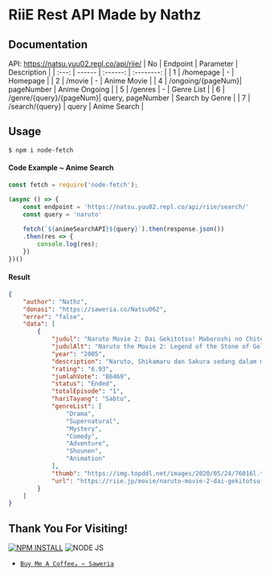 # RiiE Rest API Made by Nathz
## **Documentation**
API: https://natsu.yuu02.repl.co/api/riie/
| No | Endpoint | Parameter | Description |
| :---: | ------ | :------: | :--------: |
| 1 | /homepage | - | Homepage |
| 2 | /movie | - | Anime Movie | 
| 4 | /ongoing/{pageNum}| pageNumber | Anime Ongoing |
| 5 | /genres | - | Genre List |
| 6 | /genre/{query}/{pageNum}| query, pageNumber | Search by Genre |
| 7 | /search/{query} | query | Anime Search |

## **Usage**
```
$ npm i node-fetch
```
#### **Code Example ~ Anime Search**
```js
const fetch = require('node-fetch');

(async () => {
    const endpoint = 'https://natsu.yuu02.repl.co/api/riie/search/'
    const query = 'naruto'
    
    fetch(`${animeSearchAPI}${query}`).then(response.json())
    .then(res => {
        console.log(res);
    })
})()
```
#### **Result**
```json
{
    "author": "Nathz",
    "donasi": "https://saweria.co/Natsu062",
    "error": "false",
    "data": [
        {
            "judul": "Naruto Movie 2: Dai Gekitotsu! Maboroshi no Chiteiiseki Dattebayo!",
            "judulAlt": "Naruto the Movie 2: Legend of the Stone of Gelel",
            "year": "2005",
            "description": "Naruto, Shikamaru dan Sakura sedang dalam misi untuk mengantarkan hewan kesayangan ke sebuah desa saat seorang ksatria misterius muncul untuk menghadapi mereka.",
            "rating": "6.93",
            "jumlahVote": "86469",
            "status": "Ended",
            "totalEpisode": "1",
            "hariTayang": "Sabtu",
            "genreList": [
                "Drama",
                "Supernatural",
                "Mystery",
                "Comedy",
                "Adventure",
                "Shounen",
                "Animation"
            ],
            "thumb": "https://img.topddl.net/images/2020/05/24/76016l.th.jpg",
            "url": "https://riie.jp/movie/naruto-movie-2-dai-gekitotsu-maboroshi-no-chiteiiseki-dattebayo"
        }
    ]
}
```
## **Thank You For Visiting!**
[![NPM INSTALL](http://img.shields.io/badge/npm-install-blue.svg?style=flat&logo=npm)](https://docs.npmjs.com/getting-started/installing-npm-packages-locally) ![NODE JS](http://img.shields.io/badge/Node-JS-teal.svg?style=flat&logo=node.js)

* [`Buy Me A Coffee☕ ~ Saweria`](https://saweria.co/Natsu062)
